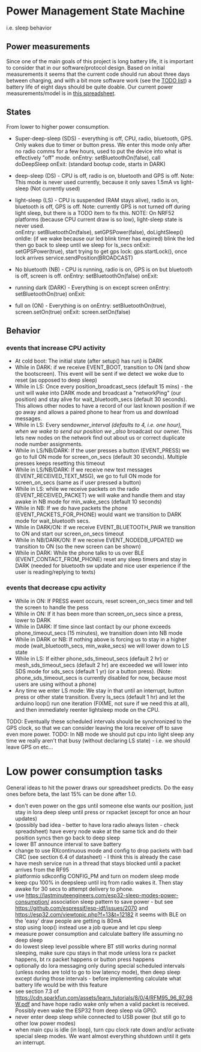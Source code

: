 # Power Management State Machine

i.e. sleep behavior

## Power measurements

Since one of the main goals of this project is long battery life, it is important to consider that in our software/protocol design. Based on initial measurements it seems that the current code should run about three days between charging, and with a bit more software work (see the [TODO list](TODO.md)) a battery life of eight days should be quite doable. Our current power measurements/model is in [this spreadsheet](https://docs.google.com/spreadsheets/d/1ft1bS3iXqFKU8SApU8ZLTq9r7QQEGESYnVgdtvdT67k/edit?usp=sharing).

## States

From lower to higher power consumption.

- Super-deep-sleep (SDS) - everything is off, CPU, radio, bluetooth, GPS. Only wakes due to timer or button press. We enter this mode only after no radio comms for a few hours, used to put the device into what is effectively "off" mode.
  onEntry: setBluetoothOn(false), call doDeepSleep
  onExit: (standard bootup code, starts in DARK)

- deep-sleep (DS) - CPU is off, radio is on, bluetooth and GPS is off. Note: This mode is never used currently, because it only saves 1.5mA vs light-sleep
  (Not currently used)

- light-sleep (LS) - CPU is suspended (RAM stays alive), radio is on, bluetooth is off, GPS is off. Note: currently GPS is not turned
  off during light sleep, but there is a TODO item to fix this.
  NOTE: On NRF52 platforms (because CPU current draw is so low), light-sleep state is never used.  
   onEntry: setBluetoothOn(false), setGPSPower(false), doLightSleep()
  onIdle: (if we wake because our led blink timer has expired) blink the led then go back to sleep until we sleep for ls_secs
  onExit: setGPSPower(true), start trying to get gps lock: gps.startLock(), once lock arrives service.sendPosition(BROADCAST)

- No bluetooth (NB) - CPU is running, radio is on, GPS is on but bluetooth is off, screen is off.
  onEntry: setBluetoothOn(false)
  onExit:

- running dark (DARK) - Everything is on except screen
  onEntry: setBluetoothOn(true)
  onExit:

- full on (ON) - Everything is on
  onEntry: setBluetoothOn(true), screen.setOn(true)
  onExit: screen.setOn(false)

## Behavior

### events that increase CPU activity

- At cold boot: The initial state (after setup() has run) is DARK
- While in DARK: if we receive EVENT_BOOT, transition to ON (and show the bootscreen). This event will be sent if we detect we woke due to reset (as opposed to deep sleep)
- While in LS: Once every position_broadcast_secs (default 15 mins) - the unit will wake into DARK mode and broadcast a "networkPing" (our position) and stay alive for wait_bluetooth_secs (default 30 seconds). This allows other nodes to have a record of our last known position if we go away and allows a paired phone to hear from us and download messages.
- While in LS: Every send*owner_interval (defaults to 4, i.e. one hour), when we wake to send our position we \_also* broadcast our owner. This lets new nodes on the network find out about us or correct duplicate node number assignments.
- While in LS/NB/DARK: If the user presses a button (EVENT_PRESS) we go to full ON mode for screen_on_secs (default 30 seconds). Multiple presses keeps resetting this timeout
- While in LS/NB/DARK: If we receive new text messages (EVENT_RECEIVED_TEXT_MSG), we go to full ON mode for screen_on_secs (same as if user pressed a button)
- While in LS: while we receive packets on the radio (EVENT_RECEIVED_PACKET) we will wake and handle them and stay awake in NB mode for min_wake_secs (default 10 seconds)
- While in NB: If we do have packets the phone (EVENT_PACKETS_FOR_PHONE) would want we transition to DARK mode for wait_bluetooth secs.
- While in DARK/ON: If we receive EVENT_BLUETOOTH_PAIR we transition to ON and start our screen_on_secs timeout
- While in NB/DARK/ON: If we receive EVENT_NODEDB_UPDATED we transition to ON (so the new screen can be shown)
- While in DARK: While the phone talks to us over BLE (EVENT_CONTACT_FROM_PHONE) reset any sleep timers and stay in DARK (needed for bluetooth sw update and nice user experience if the user is reading/replying to texts)

### events that decrease cpu activity

- While in ON: If PRESS event occurs, reset screen_on_secs timer and tell the screen to handle the pess
- While in ON: If it has been more than screen_on_secs since a press, lower to DARK
- While in DARK: If time since last contact by our phone exceeds phone_timeout_secs (15 minutes), we transition down into NB mode
- While in DARK or NB: If nothing above is forcing us to stay in a higher mode (wait_bluetooth_secs, min_wake_secs) we will lower down to LS state
- While in LS: If either phone_sds_timeout_secs (default 2 hr) or mesh_sds_timeout_secs (default 2 hr) are exceeded we will lower into SDS mode for sds_secs (default 1 yr) (or a button press). (Note: phone_sds_timeout_secs is currently disabled for now, because most users
  are using without a phone)
- Any time we enter LS mode: We stay in that until an interrupt, button press or other state transition. Every ls_secs (default 1 hr) and let the arduino loop() run one iteration (FIXME, not sure if we need this at all), and then immediately reenter lightsleep mode on the CPU.

TODO: Eventually these scheduled intervals should be synchronized to the GPS clock, so that we can consider leaving the lora receiver off to save even more power.
TODO: In NB mode we should put cpu into light sleep any time we really aren't that busy (without declaring LS state) - i.e. we should leave GPS on etc...

# Low power consumption tasks

General ideas to hit the power draws our spreadsheet predicts. Do the easy ones before beta, the last 15% can be done after 1.0.

- don't even power on the gps until someone else wants our position, just stay in lora deep sleep until press or rxpacket (except for once an hour updates)
- (possibly bad idea - better to have lora radio always listen - check spreadsheet) have every node wake at the same tick and do their position syncs then go back to deep sleep
- lower BT announce interval to save battery
- change to use RXcontinuous mode and config to drop packets with bad CRC (see section 6.4 of datasheet) - I think this is already the case
- have mesh service run in a thread that stays blocked until a packet arrives from the RF95
- platformio sdkconfig CONFIG_PM and turn on modem sleep mode
- keep cpu 100% in deepsleep until irq from radio wakes it. Then stay awake for 30 secs to attempt delivery to phone.
- use https://lastminuteengineers.com/esp32-sleep-modes-power-consumption/ association sleep pattern to save power - but see https://github.com/espressif/esp-idf/issues/2070 and https://esp32.com/viewtopic.php?f=13&t=12182 it seems with BLE on the 'easy' draw people are getting is 80mA
- stop using loop() instead use a job queue and let cpu sleep
- measure power consumption and calculate battery life assuming no deep sleep
- do lowest sleep level possible where BT still works during normal sleeping, make sure cpu stays in that mode unless lora rx packet happens, bt rx packet happens or button press happens
- optionally do lora messaging only during special scheduled intervals (unless nodes are told to go to low latency mode), then deep sleep except during those intervals - before implementing calculate what battery life would be with this feature
- see section 7.3 of https://cdn.sparkfun.com/assets/learn_tutorials/8/0/4/RFM95_96_97_98W.pdf and have hope radio wake only when a valid packet is received. Possibly even wake the ESP32 from deep sleep via GPIO.
- never enter deep sleep while connected to USB power (but still go to other low power modes)
- when main cpu is idle (in loop), turn cpu clock rate down and/or activate special sleep modes. We want almost everything shutdown until it gets an interrupt.
